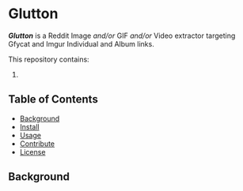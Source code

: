 # Glutton

_**Glutton**_ is a Reddit Image _and/or_ GIF _and/or_ Video extractor targeting Gfycat and Imgur Individual and Album links.

This repository contains:

1.

## Table of Contents

- [Background](#background)
- [Install](#install)
- [Usage](#usage)
- [Contribute](#contribute)
- [License](#license)

## Background